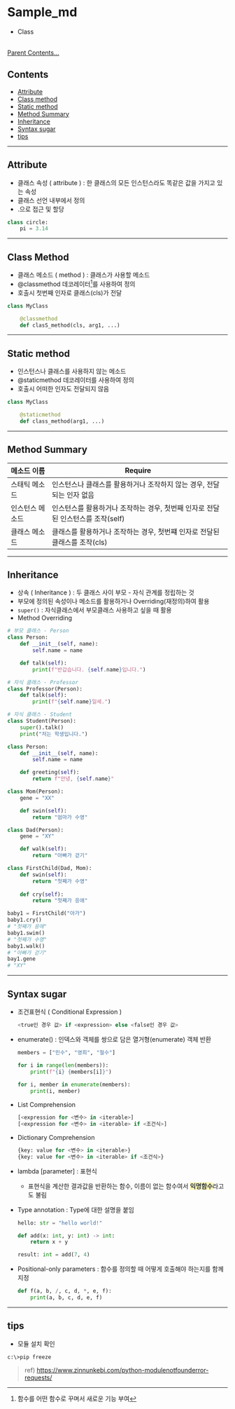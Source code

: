 # Sample_md
-   Class

<br>[Parent Contents...](../../README.md/#til-today-i-learned)

## Contents
- [Attribute](#attribute)
- [Class method](#class-method)
- [Static method](#static-method)
- [Method Summary](#method-summary)
- [Inheritance](#Inheritance)
- [Syntax sugar](#syntax-sugar)
- [tips](#tips)

---

## Attribute
-   클래스 속성 ( attribute ) : 한 클래스의 모든 인스턴스라도 똑같은 값을 가지고 있는 속성
-   클래스 선언 내부에서 정의
-   <classname>.<name>으로 접근 및 할당
```python
class circle:
    pi = 3.14
```

---

## Class Method
-   클래스 메소드 ( method ) : 클래스가 사용할 메소드
-   @classmethod 데코레이터[^1]를 사용하여 정의
-   호출시 첫번째 인자로 클래스(cls)가 전달
```python
class MyClass

    @classmethod
    def clasS_method(cls, arg1, ...)
```

[^1]: 함수를 어떤 함수로 꾸며서 새로운 기능 부여

---

## Static method
-   인스턴스나 클래스를 사용하지 않는 메소드
-   @staticmethod 데코레이터를 사용하여 정의
-   호출시 어떠한 인자도 전달되지 않음
```python
class MyClass

    @staticmethod
    def class_method(arg1, ...)
```

---

## Method Summary
|메소드 이름 | Require |
| --- | --- |
|스태틱 메소드|인스턴스나 클래스를 활용하거나 조작하지 않는 경우, 전달 되는 인자 없음|
|인스턴스 메소드|인스턴스를 활용하거나 조작하는 경우, 첫번째 인자로 전달된 인스턴스를 조작(self)|
|클래스 메소드|클래스를 활용하거나 조작하는 경우, 첫번쨰 인자로 전달된 클래스를 조작(cls)|

---

## Inheritance
-   상속 ( Inheritance ) : 두 클래스 사이 부모 - 자식 관계를 정립하는 것
-   부모에 정의된 속성이나 메소드를 활용하거나 Overriding(재정의)하여 활용
-   `super()` : 자식클래스에서 부모클래스 사용하고 싶을 때 활용
-   Method Overriding
```python
# 부모 클래스 - Person
class Person:
    def __init__(self, name):
        self.name = name

    def talk(self):
        print(f"반갑습니다. {self.name}입니다.")

# 자식 클래스 - Professor
class Professor(Person):
    def talk(self):
        print(f"{self.name}일세.")

# 자식 클래스 - Student
class Student(Person):
    super().talk()
    print("저는 학생입니다.")
```

```python
class Person:
    def __init__(self, name):
        self.name = name

    def greeting(self):
        return f"안녕, {self.name}"

class Mom(Person):
    gene = "XX"

    def swin(self):
        return "엄마가 수영"

class Dad(Person):
    gene = "XY"

    def walk(self):
        return "아빠가 걷기"

class FirstChild(Dad, Mom):
    def swin(self):
        return "첫째가 수영"
    
    def cry(self):
        return "첫째가 응애"

baby1 = FirstChild("아가")
baby1.cry()
# "첫째가 응애"
baby1.swim()
# "첫째가 수영"
baby1.walk()
# "아빠가 걷기"
bay1.gene
# "XY"
```

---

## Syntax sugar
-  조건표현식 ( Conditional Expression )
    ```python
    <true인 경우 값> if <expression> else <false인 경우 값>
    ```
-   enumerate() : 인덱스와 객체를 쌍으로 담은 열거형(enumerate) 객체 반환
    ```python
    members = ["민수", "영희", "철수"]

    for i in range(len(members)):
        print(f"{i} {members[i]}")
        
    for i, member in enumerate(members):
        print(i, member)
    ```
-   List Comprehension
    ```python
    [<expression for <변수> in <iterable>]
    [<expression for <변수> in <iterable> if <조건식>]
    ```
-   Dictionary Comprehension
    ```python
    {key: value for <변수> in <iterable>}
    {key: value for <변수> in <iterable> if <조건식>}
    ```
-   lambda [parameter] : 표현식
    - 표현식을 계산한 결과값을 반환하는 함수, 이름이 없는 함수여서 <span style="color: #2D3748; background-color:#fff5b1;">**익명함수**</span>라고도 불림

-   Type annotation : Type에 대한 설명을 붙임
    ```python
    hello: str = "hello world!"

    def add(x: int, y: int) -> int:
        return x + y

    result: int = add(7, 4)
    ```

-   Positional-only parameters : 함수를 정의할 때 어떻게 호출해야 하는지를 함께 지정
    ```python
    def f(a, b, /, c, d, *, e, f):
        print(a, b, c, d, e, f)
    ```

---

## tips
-   모듈 설치 확인
```shell
c:\>pip freeze
```
>   ref) https://www.zinnunkebi.com/python-modulenotfounderror-requests/